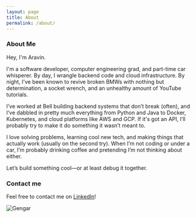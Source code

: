 ```yaml
---
layout: page
title: About
permalink: /about/
---
```


### About Me

Hey, I'm Aravin.

I'm a software developer, computer engineering grad, and part-time car whisperer. By day, I wrangle backend code and cloud infrastructure. By night, I’ve been known to revive broken BMWs with nothing but determination, a socket wrench, and an unhealthy amount of YouTube tutorials.

I’ve worked at Bell building backend systems that don’t break (often), and I’ve dabbled in pretty much everything from Python and Java to Docker, Kubernetes, and cloud platforms like AWS and GCP. If it's got an API, I’ll probably try to make it do something it wasn’t meant to.

I love solving problems, learning cool new tech, and making things that actually work (usually on the second try). When I’m not coding or under a car, I’m probably drinking coffee and pretending I’m not thinking about either.

Let’s build something cool—or at least debug it together.



### Contact me

Feel free to contact me on [LinkedIn](https://www.linkedin.com/in/aravin-suganthan/)! 


![Gengar](https://i.pinimg.com/originals/66/36/d3/6636d37ba22a391c6353b1436a81f656.gif)